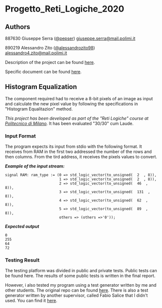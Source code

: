 # Progetto_Reti_Logiche_2020

## Authors

887630 Giuseppe Serra ([@pepser](https://github.com/pepser)) giuseppe.serra@mail.polimi.it

890219 Alessandro Zito ([@alessandrozito98](https://github.com/alessandrozito98)) alessandro4.zito@mail.polimi.it

Description of the project can be found [here](https://github.com/alessandrozito98/Progetto_Reti_Logiche_2020/tree/master/Docs).

Specific document can be found [here](https://en.wikipedia.org/wiki/Histogram_equalization).

## Histogram Equalization 

The component required had to receive a 8-bit pixels of an image as input and calculate the new pixel value by following the specifications in "Histogram Equalitazion" method.

*This project has been developed as part of the "Reti Logiche" course at [Politecnico di Milano](https://www.polimi.it/).* It has been evaluated "30/30" cum Laude.

### Input Format
The program expects its input from stdio with the following format. It receives from RAM in the first two addressed the number of the rows and then columns. From the tird address, it receives the pixels values to convert.

***Example of the input stream:***
```
signal RAM: ram_type := (0 => std_logic_vector(to_unsigned(  2  , 8)), 
                         1 => std_logic_vector(to_unsigned(  2  , 8)), 
                         2 => std_logic_vector(to_unsigned(  46  , 8)),  
                         3 => std_logic_vector(to_unsigned(  131  , 8)), 
                         4 => std_logic_vector(to_unsigned(  62  , 8)), 
                         5 => std_logic_vector(to_unsigned(  89  , 8)), 
                         others => (others =>'0'));  
```
 
 ***Expected output***
```
0
255
64
72
```

### Testing Result

The testing platform was divided in public and private tests. Public tests can be found here. The results of some public tests is written in the final report.

However, i also tested my program using a test generator written by me and other students. The original repo can be found [here](https://github.com/davidemerli/RL-generator-2020-2021). 
There is also a test generator written by another supervisor, called Fabio Salice that I didn't used. You can find it [here](https://github.com/alessandrozito98/Progetto_Reti_Logiche_2020/tree/master/Public%20Tests/Testbench%20Generator).
